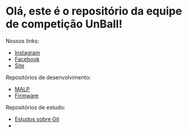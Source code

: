 # Olá, este é o repositório da equipe de competição UnBall!

Nossos links:
- [Instagram](https://www.instagram.com/equipe.unball)
- [Facebook](https://www.facebook.com/unballunb)
- [Site](unball.github.io)

Repositórios de desenvolvimento:
- [MALP](https://github.com/unball/MALP)
- [Firmware](https://github.com/unball/Firmware)

Repositórios de estudo:
- [Estudos sobre Git](https://github.com/unball/estudos-git)
- 
